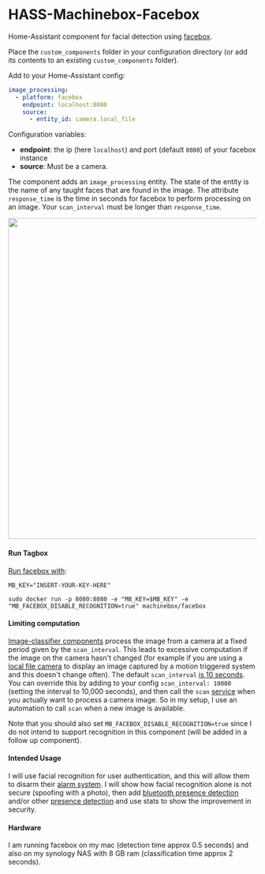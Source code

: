 # HASS-Machinebox-Facebox
Home-Assistant component for facial detection using [facebox](https://machineboxio.com/docs/facebox/teaching-facebox).

Place the `custom_components` folder in your configuration directory (or add its contents to an existing `custom_components` folder).

Add to your Home-Assistant config:

```yaml
image_processing:
  - platform: facebox
    endpoint: localhost:8080
    source:
      - entity_id: camera.local_file
```
Configuration variables:
- **endpoint**: the ip (here `localhost`) and port (default `8080`) of your facebox instance
- **source**: Must be a camera.

The component adds an `image_processing` entity. The state of the entity is the name of any taught faces that are found in the image. The attribute `response_time` is the time in seconds for facebox to perform processing on an image. Your `scan_interval` must be longer than `response_time`.

<p align="center">
<img src="https://github.com/robmarkcole/HASS-Machinebox-Facebox/blob/master/usage.png" width="650">
</p>

#### Run Tagbox
[Run facebox with](https://machineboxio.com/docs/facebox/teaching-facebox):
```
MB_KEY="INSERT-YOUR-KEY-HERE"

sudo docker run -p 8080:8080 -e "MB_KEY=$MB_KEY" -e "MB_FACEBOX_DISABLE_RECOGNITION=true" machinebox/facebox
```

#### Limiting computation
[Image-classifier components](https://www.home-assistant.io/components/image_processing/) process the image from a camera at a fixed period given by the `scan_interval`. This leads to excessive computation if the image on the camera hasn't changed (for example if you are using a [local file camera](https://www.home-assistant.io/components/camera.local_file/) to display an image captured by a motion triggered system and this doesn't change often). The default `scan_interval` [is 10 seconds](https://github.com/home-assistant/home-assistant/blob/98e4d514a5130b747112cc0788fc2ef1d8e687c9/homeassistant/components/image_processing/__init__.py#L27). You can override this by adding to your config `scan_interval: 10000` (setting the interval to 10,000 seconds), and then call the `scan` [service](https://github.com/home-assistant/home-assistant/blob/98e4d514a5130b747112cc0788fc2ef1d8e687c9/homeassistant/components/image_processing/__init__.py#L62) when you actually want to process a camera image. So in my setup, I use an automation to call `scan` when a new image is available.

Note that you should also set `MB_FACEBOX_DISABLE_RECOGNITION=true` since I do not intend to support recognition in this component (will be added in a follow up component).

#### Intended Usage
I will use facial recognition for user authentication, and this will allow them to disarm their [alarm system]( https://www.hackster.io/colinodell/diy-alarm-control-panel-for-home-assistant-ac1813). I will show how facial recognition alone is not secure (spoofing with a photo), then add [bluetooth presence detection](https://www.hackster.io/vpetersson/sonar-wireless-foot-traffic-information-for-retail-b17cc1) and/or other [presence detection](https://www.home-assistant.io/components/#presence-detection) and use stats to show the improvement in security.

#### Hardware
I am running facebox on my mac (detection time approx 0.5 seconds) and also on my synology NAS with 8 GB ram (classification time approx 2 seconds).
